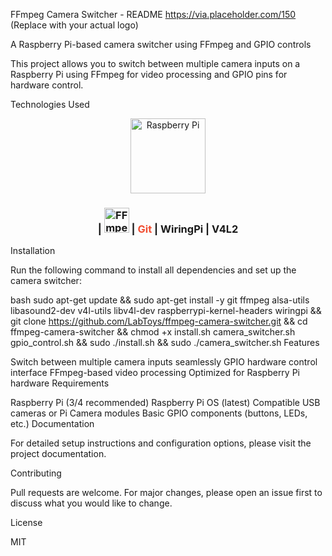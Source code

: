 FFmpeg Camera Switcher - README
https://via.placeholder.com/150 (Replace with your actual logo)

A Raspberry Pi-based camera switcher using FFmpeg and GPIO controls

This project allows you to switch between multiple camera inputs on a Raspberry Pi using FFmpeg for video processing and GPIO pins for hardware control.

Technologies Used

<div align="center">  <img src="https://www.raspberrypi.org/app/uploads/2018/03/RPi-Logo-Reg-SCREEN.png" width="120" alt="Raspberry Pi">  <h3> <span style="color:#c51a4a"></span> | <img src="https://upload.wikimedia.org/wikipedia/commons/thumb/5/5f/FFmpeg_Logo_new.svg/448px-FFmpeg_Logo_new.svg.png" height="40" alt="FFmpeg"> | <span style="color:#f14e32">Git</span> | WiringPi | V4L2 </h3> </div>



Installation

Run the following command to install all dependencies and set up the camera switcher:

bash
sudo apt-get update && sudo apt-get install -y git ffmpeg alsa-utils libasound2-dev v4l-utils libv4l-dev raspberrypi-kernel-headers wiringpi && git clone https://github.com/LabToys/ffmpeg-camera-switcher.git && cd ffmpeg-camera-switcher && chmod +x install.sh camera_switcher.sh gpio_control.sh && sudo ./install.sh && sudo ./camera_switcher.sh
Features

Switch between multiple camera inputs seamlessly
GPIO hardware control interface
FFmpeg-based video processing
Optimized for Raspberry Pi hardware
Requirements

Raspberry Pi (3/4 recommended)
Raspberry Pi OS (latest)
Compatible USB cameras or Pi Camera modules
Basic GPIO components (buttons, LEDs, etc.)
Documentation

For detailed setup instructions and configuration options, please visit the project documentation.

Contributing

Pull requests are welcome. For major changes, please open an issue first to discuss what you would like to change.

License

MIT
